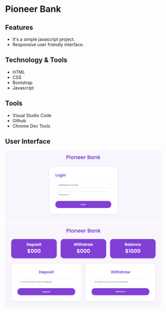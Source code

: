 # Pioneer Bank
## Features
   - It's a simple javascript project.
   - Responsive user friendly interface.
## Technology & Tools
   - HTML
   - CSS
   - Bootstrap
   - Javascript
## Tools
   - Visual Studio Code
   - Github
   - Chrome Dev Tools
## User Interface
![](ui/login.png)
![](ui/transaction.png)
